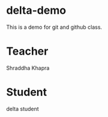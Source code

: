 # delta-demo
This is a demo for git and github class.

# Teacher 
Shraddha Khapra

# Student 
delta student